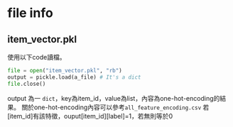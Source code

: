 # file info
## item_vector.pkl

使用以下code讀檔。
````python
file = open("item_vector.pkl", "rb")
output = pickle.load(a_file) # It's a dict
file.close()
````
output 為一 `dict`，key為item_id，value為list，內容為one-hot-encoding的結果。
關於one-hot-encoding內容可以參考`all_feature_encoding.csv`
若[item_id]有該特徵，ouput[item_id][label]=1，若無則等於0